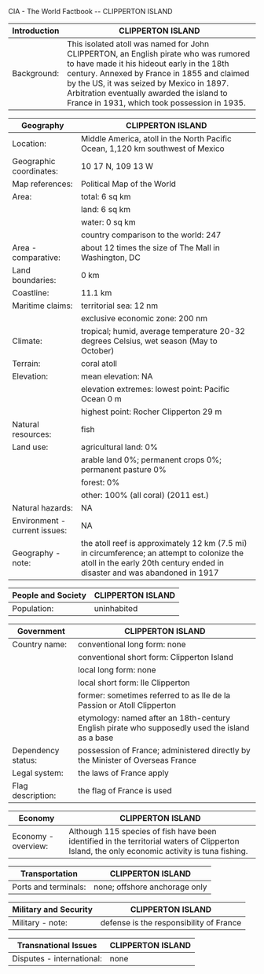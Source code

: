 CIA - The World Factbook -- CLIPPERTON ISLAND

| Introduction | CLIPPERTON ISLAND |
| --- | --- |
| Background: | This isolated atoll was named for John CLIPPERTON, an English pirate who was rumored to have made it his hideout early in the 18th century. Annexed by France in 1855 and claimed by the US, it was seized by Mexico in 1897. Arbitration eventually awarded the island to France in 1931, which took possession in 1935. |

| Geography | CLIPPERTON ISLAND |
| --- | --- |
| Location: | Middle America, atoll in the North Pacific Ocean, 1,120 km southwest of Mexico |
| Geographic coordinates: | 10 17 N, 109 13 W |
| Map references: | Political Map of the World |
| Area: | total: 6 sq km |
| | land: 6 sq km |
| | water: 0 sq km |
| | country comparison to the world: 247 |
| Area - comparative: | about 12 times the size of The Mall in Washington, DC |
| Land boundaries: | 0 km |
| Coastline: | 11.1 km |
| Maritime claims: | territorial sea: 12 nm |
| | exclusive economic zone: 200 nm |
| Climate: | tropical; humid, average temperature 20-32 degrees Celsius, wet season (May to October) |
| Terrain: | coral atoll |
| Elevation: | mean elevation: NA |
| | elevation extremes: lowest point: Pacific Ocean 0 m |
| | highest point: Rocher Clipperton 29 m |
| Natural resources: | fish |
| Land use: | agricultural land: 0% |
| | arable land 0%; permanent crops 0%; permanent pasture 0% |
| | forest: 0% |
| | other: 100% (all coral) (2011 est.) |
| Natural hazards: | NA |
| Environment - current issues: | NA |
| Geography - note: | the atoll reef is approximately 12 km (7.5 mi) in circumference; an attempt to colonize the atoll in the early 20th century ended in disaster and was abandoned in 1917 |

| People and Society | CLIPPERTON ISLAND |
| --- | --- |
| Population: | uninhabited |

| Government | CLIPPERTON ISLAND |
| --- | --- |
| Country name: | conventional long form: none |
| | conventional short form: Clipperton Island |
| | local long form: none |
| | local short form: Ile Clipperton |
| | former: sometimes referred to as Ile de la Passion or Atoll Clipperton |
| | etymology: named after an 18th-century English pirate who supposedly used the island as a base |
| Dependency status: | possession of France; administered directly by the Minister of Overseas France |
| Legal system: | the laws of France apply |
| Flag description: | the flag of France is used |

| Economy | CLIPPERTON ISLAND |
| --- | --- |
| Economy - overview: | Although 115 species of fish have been identified in the territorial waters of Clipperton Island, the only economic activity is tuna fishing. |

| Transportation | CLIPPERTON ISLAND |
| --- | --- |
| Ports and terminals: | none; offshore anchorage only |

| Military and Security | CLIPPERTON ISLAND |
| --- | --- |
| Military - note: | defense is the responsibility of France |

| Transnational Issues | CLIPPERTON ISLAND |
| --- | --- |
| Disputes - international: | none |
